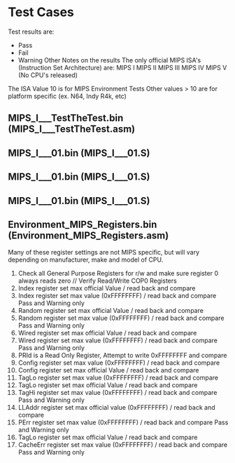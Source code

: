 # Test Cases
Test results are:
* Pass
* Fail
* Warning
Other Notes on the results
The only official MIPS ISA's (Instruction Set Architecture) are:
MIPS I
MIPS II
MIPS III
MIPS IV
MIPS V (No CPU's released)

The ISA Value 10 is for MIPS Environment Tests
Other values > 10 are for platform specific (ex. N64, Indy R4k, etc)
	
## MIPS_I___TestTheTest.bin (MIPS_I___TestTheTest.asm)

## MIPS_I___01.bin  (MIPS_I___01.S)

## MIPS_I___01.bin  (MIPS_I___01.S)

## MIPS_I___01.bin  (MIPS_I___01.S)

## Environment_MIPS_Registers.bin  (Environment_MIPS_Registers.asm)  
Many of these register settings are not MIPS specific, but will vary depending on manufacturer, make and model of CPU.  
1. Check all General Purpose Registers for r/w and make sure register 0 always reads zero
// Verify Read/Write COP0 Registers
2. Index register set max official Value / read back and compare
3. Index register set max value (0xFFFFFFFF) / read back and compare
		Pass and Warning only
4. Random register set max official Value / read back and compare
5. Random register set max value (0xFFFFFFFF) / read back and compare
		Pass and Warning only
6. Wired register set max official Value / read back and compare
7. Wired register set max value (0xFFFFFFFF) / read back and compare
		Pass and Warning only
8. PRId is a Read Only Register, Attempt to write 0xFFFFFFFF and compare
9. Config register set max value (0xFFFFFFFF) / read back and compare
10. Config register set max official Value / read back and compare
11. TagLo register set max value (0xFFFFFFFF) / read back and compare
12. TagLo register set max official Value / read back and compare
13. TagHi register set max value (0xFFFFFFFF) / read back and compare
		Pass and Warning only
14. LLAddr register set max official value (0xFFFFFFFF) / read back and compare
15. PErr register set max value (0xFFFFFFFF) / read back and compare
		Pass and Warning only
16. TagLo register set max official Value / read back and compare
17. CacheErr register set max value (0xFFFFFFFF) / read back and compare
		Pass and Warning only